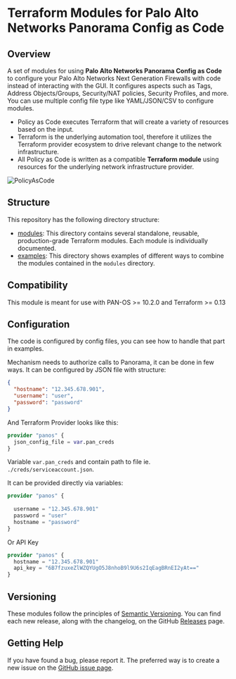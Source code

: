 # Terraform Modules for Palo Alto Networks Panorama Config as Code

## Overview

A set of modules for using **Palo Alto Networks Panorama Config as Code** to configure your Palo Alto Networks Next
Generation Firewalls with code instead of interacting with the GUI. It configures aspects such as Tags, Address
Objects/Groups, Security/NAT policies, Security Profiles, and more. You can use multiple config file type like 
YAML/JSON/CSV to configure modules.

* Policy as Code executes Terraform that will create a variety of resources based on the input.
* Terraform is the underlying automation tool, therefore it utilizes the Terraform provider ecosystem to drive relevant
  change to the network infrastructure.
* All Policy as Code is written as a compatible **Terraform module** using resources for the underlying network
  infrastructure provider.

![PolicyAsCode](https://user-images.githubusercontent.com/2110772/188634641-0f410362-74fe-4414-ac3f-7b9cea9ce9aa.png)

## Structure

This repository has the following directory structure:

* [modules](modules): This directory contains several standalone, reusable, production-grade Terraform modules. Each
  module is individually documented.
* [examples](examples): This directory shows examples of different ways to combine the modules contained in the
  `modules` directory.

## Compatibility

This module is meant for use with PAN-OS >= 10.2.0 and Terraform >= 0.13

## Configuration

The code is configured by config files, you can see how to handle that part in examples.

Mechanism needs to authorize calls to Panorama, it can be done in few ways.
It can be configured by JSON file with structure:

```json
{
  "hostname": "12.345.678.901",
  "username": "user",
  "password": "password"
}
```
And Terraform Provider looks like this:
```terraform
provider "panos" {
  json_config_file = var.pan_creds
}
```

Variable ``var.pan_creds`` and contain path to file ie. ``./creds/serviceaccount.json``.

It can be provided directly via variables:

```terraform
provider "panos" {
  
  username = "12.345.678.901"
  password = "user"
  hostname = "password" 
}
```

Or API Key
```terraform
provider "panos" {
  hostname = "12.345.678.901"
  api_key = "6B7fzuxeZlWZQYUgO5J8nhoB9l9U6s2IqEagBRnEI2yAt=="
}
```


## Versioning

These modules follow the principles of [Semantic Versioning](http://semver.org/). You can find each new release,
along with the changelog, on the GitHub [Releases](../../releases) page.

## Getting Help

If you have found a bug, please report it. The preferred way is to create a new issue on
the [GitHub issue page](../../issues).
